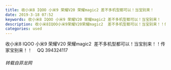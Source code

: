 ```yaml
---
title: 收小米8 IQOO 小米9 荣耀V20 荣耀magic2 差不多机型都可以！当宝别来！
date: 2019-3-18 07:52
keywords: 收小米8 IQOO 小米9 荣耀V20 荣耀magic2 差不多机型都可以！当宝别来！
description: 收小米8IQOO小米9荣耀V20荣耀magic2  差不多机型都可以！当宝别来！！传家宝别来！！  QQ394324117  
categories: used
---
```

<td class="t_f" id="postmessage_3245872">

收小米8 IQOO 小米9 荣耀V20 荣耀magic2  差不多机型都可以！当宝别来！！传家宝别来！！    QQ 394324117  </td>
###### 转载自菲龙网